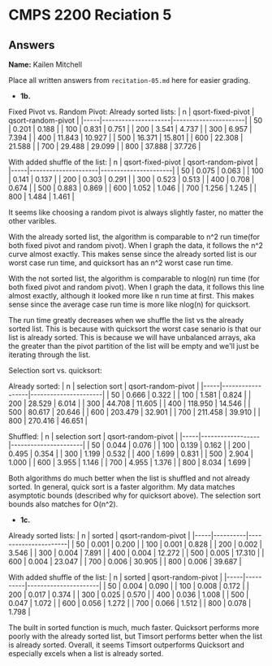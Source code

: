 # CMPS 2200 Reciation 5
## Answers

**Name:** Kailen Mitchell


Place all written answers from `recitation-05.md` here for easier grading.







- **1b.**

Fixed Pivot vs. Random Pivot:
Already sorted lists:
|   n |   qsort-fixed-pivot |   qsort-random-pivot |
|-----|---------------------|----------------------|
|  50 |               0.201 |                0.188 |
| 100 |               0.831 |                0.751 |
| 200 |               3.541 |                4.737 |
| 300 |               6.957 |                7.394 |
| 400 |              11.843 |               10.927 |
| 500 |              16.371 |               15.801 |
| 600 |              22.308 |               21.588 |
| 700 |              29.488 |               29.099 |
| 800 |              37.888 |               37.726 |


With added shuffle of the list:
|   n |   qsort-fixed-pivot |   qsort-random-pivot |
|-----|---------------------|----------------------|
|  50 |               0.075 |                0.063 |
| 100 |               0.141 |                0.137 |
| 200 |               0.303 |                0.291 |
| 300 |               0.523 |                0.513 |
| 400 |               0.708 |                0.674 |
| 500 |               0.883 |                0.869 |
| 600 |               1.052 |                1.046 |
| 700 |               1.256 |                1.245 |
| 800 |               1.484 |                1.461 |

It seems like choosing a random pivot is always slightly faster, no matter the other varibles.

With the already sorted list, the algorithm is comparable to n^2 run time(for both fixed pivot and random pivot). When I graph the data, it follows the n^2 curve almost exactly. This makes sense since the already sorted list is our worst case run time, and quicksort has an n^2 worst case run time.

With the not sorted list, the algorithm is comparable to nlog(n) run time (for both fixed pivot and random pivot). When I graph the data, it follows this line almost exactly, although it looked more like n run time at first. This makes sense since the average case run time is more like nlog(n) for quicksort.


The run time greatly decreases when we shuffle the list vs the already sorted list. This is because with quicksort the worst case senario is that our list is already sorted. This is because we will have unbalanced arrays, aka the greater than the pivot partition of the list will be empty and we'll just be iterating through the list.

Selection sort vs. quicksort:

Already sorted:
|   n |   selection sort |   qsort-random-pivot |
|-----|------------------|----------------------|
|  50 |            0.666 |                0.322 |
| 100 |            1.581 |                0.824 |
| 200 |           28.529 |                6.014 |
| 300 |           44.708 |               11.605 |
| 400 |          118.950 |               14.546 |
| 500 |           80.617 |               20.646 |
| 600 |          203.479 |               32.901 |
| 700 |          211.458 |               39.910 |
| 800 |          270.416 |               46.651 |

Shuffled:
|   n |   selection sort |   qsort-random-pivot |
|-----|------------------|----------------------|
|  50 |            0.044 |                0.076 |
| 100 |            0.139 |                0.162 |
| 200 |            0.495 |                0.354 |
| 300 |            1.199 |                0.532 |
| 400 |            1.699 |                0.831 |
| 500 |            2.904 |                1.000 |
| 600 |            3.955 |                1.146 |
| 700 |            4.955 |                1.376 |
| 800 |            8.034 |                1.699 |

Both algorithms do much better when the list is shuffled and not already sorted.
In general, quick sort is a faster algorithm.
My data matches asymptotic bounds (described why for quicksort above). The selection sort bounds also matches for O(n^2).

- **1c.**

Already sorted lists:
|   n |   sorted |   qsort-random-pivot |
|-----|----------|----------------------|
|  50 |    0.001 |                0.200 |
| 100 |    0.001 |                0.828 |
| 200 |    0.002 |                3.546 |
| 300 |    0.004 |                7.891 |
| 400 |    0.004 |               12.272 |
| 500 |    0.005 |               17.310 |
| 600 |    0.004 |               23.047 |
| 700 |    0.006 |               30.905 |
| 800 |    0.006 |               39.687 |



With added shuffle of the list:
|   n |   sorted |   qsort-random-pivot |
|-----|----------|----------------------|
|  50 |    0.004 |                0.090 |
| 100 |    0.008 |                0.172 |
| 200 |    0.017 |                0.374 |
| 300 |    0.025 |                0.570 |
| 400 |    0.036 |                1.008 |
| 500 |    0.047 |                1.072 |
| 600 |    0.056 |                1.272 |
| 700 |    0.066 |                1.512 |
| 800 |    0.078 |                1.798 |

The built in sorted function is much, much faster. Quicksort performs more poorly with the already sorted list, but Timsort performs better when the list is already sorted. Overall, it seems Timsort outperforms Quicksort and especially excels when a list is already sorted.